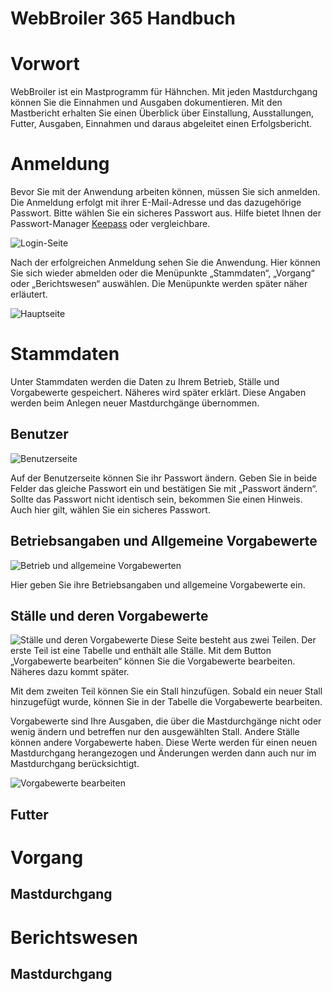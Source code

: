 # WebBroiler 365 Handbuch

# Vorwort
WebBroiler ist ein Mastprogramm für Hähnchen. Mit jeden Mastdurchgang können Sie die Einnahmen und Ausgaben dokumentieren. Mit den Mastbericht erhalten Sie einen Überblick über Einstallung, Ausstallungen, Futter, Ausgaben, Einnahmen und daraus abgeleitet einen Erfolgsbericht.

# Anmeldung
Bevor Sie mit der Anwendung arbeiten können, müssen Sie sich anmelden. Die Anmeldung erfolgt mit ihrer E-Mail-Adresse und das dazugehörige Passwort. Bitte wählen Sie ein sicheres Passwort aus. Hilfe bietet Ihnen der Passwort-Manager [Keepass](https://keepass.info/) oder vergleichbare.

![Login-Seite](images/login.jpeg)

Nach der erfolgreichen Anmeldung sehen Sie die Anwendung. Hier können Sie sich wieder abmelden oder die Menüpunkte „Stammdaten“, „Vorgang“ oder „Berichtswesen“ auswählen. Die Menüpunkte werden später näher erläutert.

![Hauptseite](images/hauptseite.jpeg)

# Stammdaten
Unter Stammdaten werden die Daten zu Ihrem Betrieb, Ställe und Vorgabewerte gespeichert. Näheres wird später erklärt. Diese Angaben werden beim Anlegen neuer Mastdurchgänge übernommen.

## Benutzer
![Benutzerseite](images/benutzer.jpeg)

Auf der Benutzerseite können Sie ihr Passwort ändern. Geben Sie in beide Felder das gleiche Passwort ein und bestätigen Sie mit „Passwort ändern“. Sollte das Passwort nicht identisch sein, bekommen Sie einen Hinweis. Auch hier gilt, wählen Sie ein sicheres Passwort.

## Betriebsangaben und Allgemeine Vorgabewerte
![Betrieb und allgemeine Vorgabewerten](images/betrieb_und_allgemeine_vorgabewerten.jpeg)

Hier geben Sie ihre Betriebsangaben und allgemeine Vorgabewerte ein.

## Ställe und deren Vorgabewerte
![Ställe und deren Vorgabewerte](images/staelle.jpeg)
Diese Seite besteht aus zwei Teilen. Der erste Teil ist eine Tabelle und enthält alle Ställe. Mit dem Button „Vorgabewerte bearbeiten“ können Sie die Vorgabewerte bearbeiten. Näheres dazu kommt später.

Mit dem zweiten Teil können Sie ein Stall hinzufügen. Sobald ein neuer Stall hinzugefügt wurde, können Sie in der Tabelle die Vorgabewerte bearbeiten.

Vorgabewerte sind Ihre Ausgaben, die über die Mastdurchgänge nicht oder wenig ändern und betreffen nur den ausgewählten Stall. Andere Ställe können andere Vorgabewerte haben. Diese Werte werden für einen neuen Mastdurchgang herangezogen und Änderungen werden dann auch nur im Mastdurchgang berücksichtigt.

![Vorgabewerte bearbeiten](images/vorgabewerte.jpeg)

## Futter
# Vorgang
## Mastdurchgang
# Berichtswesen
## Mastdurchgang
